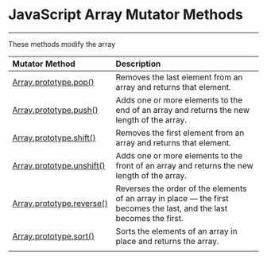 # JavaScript Array Mutator Methods

---

These methods modify the array

| Mutator Method | Description |
| :--- | :--- |
| [Array.prototype.pop\(\)](https://developer.mozilla.org/en-US/docs/Web/JavaScript/Reference/Global_Objects/Array/pop) | Removes the last element from an array and returns that element. |
| [Array.prototype.push\(\)](https://developer.mozilla.org/en-US/docs/Web/JavaScript/Reference/Global_Objects/Array/push) | Adds one or more elements to the end of an array and returns the new length of the array. |
| [Array.prototype.shift\(\)](https://developer.mozilla.org/en-US/docs/Web/JavaScript/Reference/Global_Objects/Array/shift) | Removes the first element from an array and returns that element. |
| [Array.prototype.unshift\(\)](https://developer.mozilla.org/en-US/docs/Web/JavaScript/Reference/Global_Objects/Array/unshift) | Adds one or more elements to the front of an array and returns the new length of the array. |
| [Array.prototype.reverse\(\)](https://developer.mozilla.org/en-US/docs/Web/JavaScript/Reference/Global_Objects/Array/reverse) | Reverses the order of the elements of an array in place — the first becomes the last, and the last becomes the first. |
| [Array.prototype.sort\(\)](https://developer.mozilla.org/en-US/docs/Web/JavaScript/Reference/Global_Objects/Array/sort) | Sorts the elements of an array in place and returns the array. |
|  |  |



